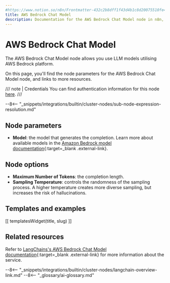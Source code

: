 ```yaml
---
#https://www.notion.so/n8n/Frontmatter-432c2b8dff1f43d4b1c8d20075510fe4
title: AWS Bedrock Chat Model
description: Documentation for the AWS Bedrock Chat Model node in n8n, a workflow automation platform. Includes details of operations and configuration, and links to examples and credentials information.
---
```


# AWS Bedrock Chat Model

The AWS Bedrock Chat Model node allows you use LLM models utilising AWS Bedrock platform.

On this page, you'll find the node parameters for the AWS Bedrock Chat Model node, and links to more resources.

/// note | Credentials
You can find authentication information for this node [here](/integrations/builtin/credentials/aws/).
///

--8<-- "_snippets/integrations/builtin/cluster-nodes/sub-node-expression-resolution.md"
	
## Node parameters

* **Model**: the model that generates the completion. Learn more about available models in the [Amazon Bedrock model documentation](https://docs.aws.amazon.com/bedrock/latest/userguide/models-supported.html){:target=_blank .external-link}.

## Node options

* **Maximum Number of Tokens**: the completion length.
* **Sampling Temperature**: controls the randomness of the sampling process. A higher temperature creates more diverse sampling, but increases the risk of hallucinations.

## Templates and examples

<!-- see https://www.notion.so/n8n/Pull-in-templates-for-the-integrations-pages-37c716837b804d30a33b47475f6e3780 -->
[[ templatesWidget(title, slug) ]]

## Related resources

Refer to [LangChains's AWS Bedrock Chat Model documentation](https://js.langchain.com/docs/modules/model_io/models/chat/integrations/bedrock){:target=_blank .external-link} for more information about the service.

--8<-- "_snippets/integrations/builtin/cluster-nodes/langchain-overview-link.md"
--8<-- "_glossary/ai-glossary.md"
